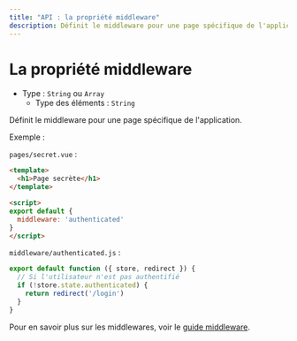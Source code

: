 ```yaml
---
title: "API : la propriété middleware"
description: Définit le middleware pour une page spécifique de l'application.
---
```


# La propriété middleware

- Type : `String` ou `Array`
  - Type des éléments : `String`

Définit le middleware pour une page spécifique de l'application.

Exemple :

`pages/secret.vue` :

```html
<template>
  <h1>Page secrète</h1>
</template>

<script>
export default {
  middleware: 'authenticated'
}
</script>
```

`middleware/authenticated.js` :

```js
export default function ({ store, redirect }) {
  // Si l'utilisateur n'est pas authentifié
  if (!store.state.authenticated) {
    return redirect('/login')
  }
}
```

Pour en savoir plus sur les middlewares, voir le [guide middleware](/guide/routing#middleware).
